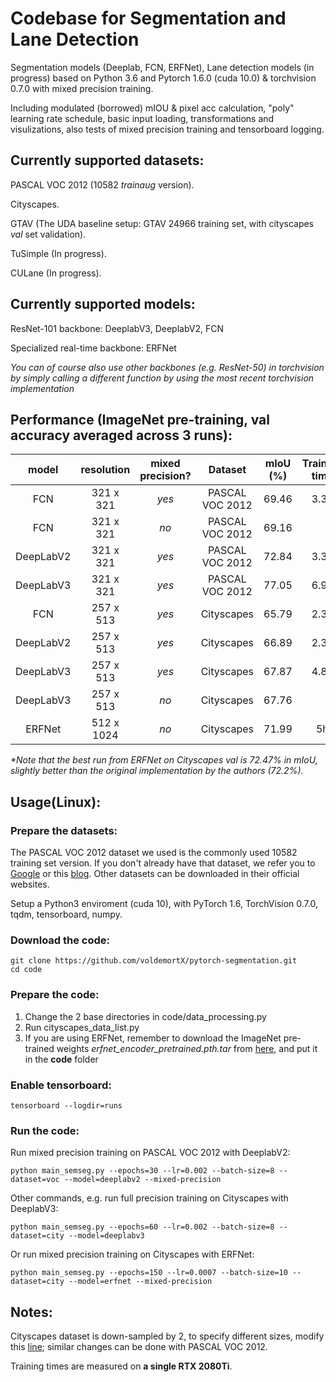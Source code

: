 # Codebase for Segmentation and Lane Detection

Segmentation models (Deeplab, FCN, ERFNet), Lane detection models (in progress) based on Python 3.6 and Pytorch 1.6.0 (cuda 10.0) & torchvision 0.7.0 with mixed precision training.

Including modulated (borrowed) mIOU & pixel acc calculation, "poly" learning rate schedule, basic input loading, transformations and visulizations, also tests of mixed precision training and tensorboard logging.

## Currently supported datasets: 

PASCAL VOC 2012 (10582 *trainaug* version).

Cityscapes.

GTAV (The UDA baseline setup: GTAV 24966 training set, with cityscapes *val* set validation).

TuSimple (In progress).

CULane (In progress).

## Currently supported models:

ResNet-101 backbone: DeeplabV3, DeeplabV2, FCN

Specialized real-time backbone: ERFNet

*You can of course also use other backbones (e.g. ResNet-50) in torchvision by simply calling a different function by using the most recent torchvision implementation*

## Performance (ImageNet pre-training, val accuracy averaged across 3 runs):

| model | resolution | mixed precision? | Dataset | mIoU (%) | Training time |
| :---: | :---: | :---: | :---: | :---: | :---: |
| FCN | 321 x 321 | *yes* | PASCAL VOC 2012 | 69.46 | 3.3h |
| FCN | 321 x 321 | *no* | PASCAL VOC 2012 | 69.16 | |
| DeepLabV2 | 321 x 321 | *yes* | PASCAL VOC 2012 | 72.84 | 3.3h |
| DeepLabV3 | 321 x 321 | *yes* | PASCAL VOC 2012 | 77.05 | 6.9h |
| FCN | 257 x 513 | *yes* | Cityscapes | 65.79 | 2.3h |
| DeepLabV2 | 257 x 513 | *yes* | Cityscapes | 66.89 | 2.3h |
| DeepLabV3 | 257 x 513 | *yes* | Cityscapes | 67.87 | 4.8h |
| DeepLabV3 | 257 x 513 | *no* | Cityscapes | 67.76 | |
| ERFNet| 512 x 1024 | *no* | Cityscapes | 71.99 | 5h |

*\*Note that the best run from ERFNet on Cityscapes val is 72.47% in mIoU, slightly better than the original implementation by the authors (72.2%).*

## Usage(Linux):

### Prepare the datasets:

The PASCAL VOC 2012 dataset we used is the commonly used 10582 training set version. If you don't already have that dataset, we refer you to [Google](https://www.google.com) or this [blog](https://www.sun11.me/blog/2018/how-to-use-10582-trainaug-images-on-DeeplabV3-code/). Other datasets can be downloaded in their official websites.

Setup a Python3 enviroment (cuda 10), with PyTorch 1.6, TorchVision 0.7.0, tqdm, tensorboard, numpy.

### Download the code:

```
git clone https://github.com/voldemortX/pytorch-segmentation.git
cd code
```

### Prepare the code:

1. Change the 2 base directories in code/data_processing.py
2. Run cityscapes_data_list.py
3. If you are using ERFNet, remember to download the ImageNet pre-trained weights *erfnet_encoder_pretrained.pth.tar* from [here](https://github.com/Eromera/erfnet_pytorch/tree/master/trained_models), and put it in the **code** folder

### Enable tensorboard:

```
tensorboard --logdir=runs
```

### Run the code:

Run mixed precision training on PASCAL VOC 2012 with DeeplabV2:

```
python main_semseg.py --epochs=30 --lr=0.002 --batch-size=8 --dataset=voc --model=deeplabv2 --mixed-precision
```

Other commands, e.g. run full precision training on Cityscapes with DeeplabV3:

```
python main_semseg.py --epochs=60 --lr=0.002 --batch-size=8 --dataset=city --model=deeplabv3
```

Or run mixed precision training on Cityscapes with ERFNet:

```
python main_semseg.py --epochs=150 --lr=0.0007 --batch-size=10 --dataset=city --model=erfnet --mixed-precision
```

## Notes:

Cityscapes dataset is down-sampled by 2, to specify different sizes, modify this [line](code/data_processing.py#L32); similar changes can be done with PASCAL VOC 2012.

Training times are measured on **a single RTX 2080Ti**.
